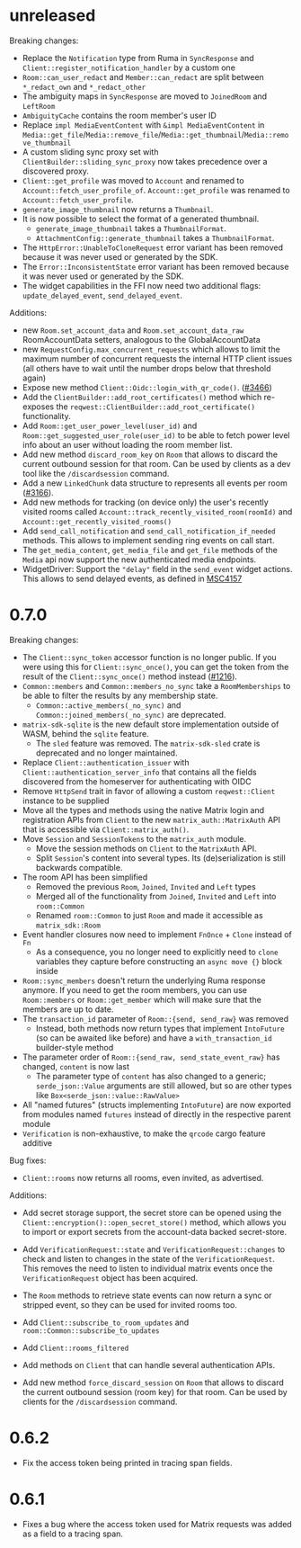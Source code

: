 # unreleased

Breaking changes:

- Replace the `Notification` type from Ruma in `SyncResponse` and `Client::register_notification_handler`
  by a custom one
- `Room::can_user_redact` and `Member::can_redact` are split between `*_redact_own` and `*_redact_other`
- The ambiguity maps in `SyncResponse` are moved to `JoinedRoom` and `LeftRoom`
- `AmbiguityCache` contains the room member's user ID
- Replace `impl MediaEventContent` with `&impl MediaEventContent` in
  `Media::get_file`/`Media::remove_file`/`Media::get_thumbnail`/`Media::remove_thumbnail`
- A custom sliding sync proxy set with `ClientBuilder::sliding_sync_proxy` now takes precedence over a discovered proxy.
- `Client::get_profile` was moved to `Account` and renamed to `Account::fetch_user_profile_of`. `Account::get_profile` was renamed to `Account::fetch_user_profile`.
- `generate_image_thumbnail` now returns a `Thumbnail`.
- It is now possible to select the format of a generated thumbnail.
  - `generate_image_thumbnail` takes a `ThumbnailFormat`.
  - `AttachmentConfig::generate_thumbnail` takes a `ThumbnailFormat`.
- The `HttpError::UnableToCloneRequest` error variant has been removed because it was never used or
  generated by the SDK.
- The `Error::InconsistentState` error variant has been removed because it was never used or
  generated by the SDK.
- The widget capabilities in the FFI now need two additional flags: `update_delayed_event`, `send_delayed_event`.

Additions:

- new `Room.set_account_data` and `Room.set_account_data_raw` RoomAccountData setters, analogous to the GlobalAccountData
- new `RequestConfig.max_concurrent_requests` which allows to limit the maximum number of concurrent requests the internal HTTP client issues (all others have to wait until the number drops below that threshold again)
- Expose new method `Client::Oidc::login_with_qr_code()`.
  ([#3466](https://github.com/matrix-org/matrix-rust-sdk/pull/3466))
- Add the `ClientBuilder::add_root_certificates()` method which re-exposes the
  `reqwest::ClientBuilder::add_root_certificate()` functionality.
- Add `Room::get_user_power_level(user_id)` and `Room::get_suggested_user_role(user_id)` to be able to fetch power level info about an user without loading the room member list.
- Add new method `discard_room_key` on `Room` that allows to discard the current
  outbound session for that room. Can be used by clients as a dev tool like the `/discardsession` command.
- Add a new `LinkedChunk` data structure to represents all events per room ([#3166](https://github.com/matrix-org/matrix-rust-sdk/pull/3166)).
- Add new methods for tracking (on device only) the user's recently visited rooms called `Account::track_recently_visited_room(roomId)` and `Account::get_recently_visited_rooms()`
- Add `send_call_notification` and `send_call_notification_if_needed` methods. This allows to implement sending ring events on call start.
- The `get_media_content`, `get_media_file` and `get_file` methods of the
  `Media` api now support the new authenticated media endpoints.
- WidgetDriver: Support the `"delay"` field in the `send_event` widget actions.
This allows to send delayed events, as defined in [MSC4157](https://github.com/matrix-org/matrix-spec-proposals/pull/4157)

# 0.7.0

Breaking changes:

- The `Client::sync_token` accessor function is no longer public. If you were
  using this for `Client::sync_once()`, you can get the token from the result of
  the `Client::sync_once()` method instead ([#1216](https://github.com/matrix-org/matrix-rust-sdk/pull/1216)).
- `Common::members` and `Common::members_no_sync` take a `RoomMemberships` to be able to filter the
  results by any membership state.
  - `Common::active_members(_no_sync)` and `Common::joined_members(_no_sync)` are deprecated.
- `matrix-sdk-sqlite` is the new default store implementation outside of WASM, behind the `sqlite` feature.
  - The `sled` feature was removed. The `matrix-sdk-sled` crate is deprecated and no longer maintained.
- Replace `Client::authentication_issuer` with `Client::authentication_server_info` that contains
  all the fields discovered from the homeserver for authenticating with OIDC
- Remove `HttpSend` trait in favor of allowing a custom `reqwest::Client` instance to be supplied
- Move all the types and methods using the native Matrix login and registration APIs from `Client`
  to the new `matrix_auth::MatrixAuth` API that is accessible via `Client::matrix_auth()`.
- Move `Session` and `SessionTokens` to the `matrix_auth` module.
  - Move the session methods on `Client` to the `MatrixAuth` API.
  - Split `Session`'s content into several types. Its (de)serialization is still backwards
    compatible.
- The room API has been simplified
  - Removed the previous `Room`, `Joined`, `Invited` and `Left` types
  - Merged all of the functionality from `Joined`, `Invited` and `Left` into `room::Common`
  - Renamed `room::Common` to just `Room` and made it accessible as `matrix_sdk::Room`
- Event handler closures now need to implement `FnOnce` + `Clone` instead of `Fn`
  - As a consequence, you no longer need to explicitly need to `clone` variables they capture
    before constructing an `async move {}` block inside
- `Room::sync_members` doesn't return the underlying Ruma response anymore. If you need to get the
  room members, you can use `Room::members` or `Room::get_member` which will make sure that the
  members are up to date.
- The `transaction_id` parameter of `Room::{send, send_raw}` was removed
  - Instead, both methods now return types that implement `IntoFuture` (so can be awaited like
    before) and have a `with_transaction_id` builder-style method
- The parameter order of `Room::{send_raw, send_state_event_raw}` has changed, `content` is now last
  - The parameter type of `content` has also changed to a generic; `serde_json::Value` arguments
    are still allowed, but so are other types like `Box<serde_json::value::RawValue>`
- All "named futures" (structs implementing `IntoFuture`) are now exported from modules named
  `futures` instead of directly in the respective parent module
- `Verification` is non-exhaustive, to make the `qrcode` cargo feature additive

Bug fixes:

- `Client::rooms` now returns all rooms, even invited, as advertised.

Additions:

- Add secret storage support, the secret store can be opened using the
  `Client::encryption()::open_secret_store()` method, which allows you to import
  or export secrets from the account-data backed secret-store.

- Add `VerificationRequest::state` and `VerificationRequest::changes` to check
  and listen to changes in the state of the `VerificationRequest`. This removes
  the need to listen to individual matrix events once the `VerificationRequest`
  object has been acquired.
- The `Room` methods to retrieve state events can now return a sync or stripped event,
  so they can be used for invited rooms too.
- Add `Client::subscribe_to_room_updates` and `room::Common::subscribe_to_updates`
- Add `Client::rooms_filtered`
- Add methods on `Client` that can handle several authentication APIs.
- Add new method `force_discard_session` on `Room` that allows to discard the current
  outbound session (room key) for that room. Can be used by clients for the `/discardsession` command.

# 0.6.2

- Fix the access token being printed in tracing span fields.

# 0.6.1

- Fixes a bug where the access token used for Matrix requests was added as a field to a tracing span.
